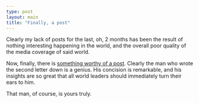 ```yaml
---
type: post
layout: main
title: "Finally, a post"
---
```

Clearly my lack of posts for the last, oh, 2 months has been the result of
nothing interesting happening in the world, and the overall poor quality of
the media coverage of said world.

  
Now, finally, there is [something worthy of a
post](http://www.nytimes.com/2005/12/15/opinion/l15climate.html). Clearly the
man who wrote the second letter down is a genius. His concision is remarkable,
and his insights are so great that all world leaders should immediately turn
their ears to him.

  
That man, of course, is yours truly.

